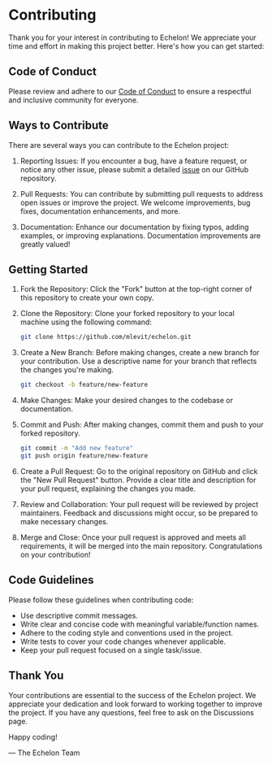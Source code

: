 # Contributing

Thank you for your interest in contributing to Echelon! We appreciate your time and effort in making this project better. Here's how you can get started:

## Code of Conduct

Please review and adhere to our [Code of Conduct](CODE_OF_CONDUCT.md) to ensure a respectful and inclusive community for everyone.

## Ways to Contribute

There are several ways you can contribute to the Echelon project:

1. Reporting Issues: If you encounter a bug, have a feature request, or notice any other issue, please submit a detailed [issue](https://github.com/mlevit/echelon/issues) on our GitHub repository.

2. Pull Requests: You can contribute by submitting pull requests to address open issues or improve the project. We welcome improvements, bug fixes, documentation enhancements, and more.

3. Documentation: Enhance our documentation by fixing typos, adding examples, or improving explanations. Documentation improvements are greatly valued!

## Getting Started

1. Fork the Repository: Click the "Fork" button at the top-right corner of this repository to create your own copy.

2. Clone the Repository: Clone your forked repository to your local machine using the following command:

   ```sh
   git clone https://github.com/mlevit/echelon.git
   ```

3. Create a New Branch: Before making changes, create a new branch for your contribution. Use a descriptive name for your branch that reflects the changes you're making.

   ```sh
   git checkout -b feature/new-feature
   ```

4. Make Changes: Make your desired changes to the codebase or documentation.

5. Commit and Push: After making changes, commit them and push to your forked repository.

   ```sh
   git commit -m "Add new feature"
   git push origin feature/new-feature
   ```

6. Create a Pull Request: Go to the original repository on GitHub and click the "New Pull Request" button. Provide a clear title and description for your pull request, explaining the changes you made.

7. Review and Collaboration: Your pull request will be reviewed by project maintainers. Feedback and discussions might occur, so be prepared to make necessary changes.

8. Merge and Close: Once your pull request is approved and meets all requirements, it will be merged into the main repository. Congratulations on your contribution!

## Code Guidelines

Please follow these guidelines when contributing code:

- Use descriptive commit messages.
- Write clear and concise code with meaningful variable/function names.
- Adhere to the coding style and conventions used in the project.
- Write tests to cover your code changes whenever applicable.
- Keep your pull request focused on a single task/issue.

## Thank You

Your contributions are essential to the success of the Echelon project. We appreciate your dedication and look forward to working together to improve the project. If you have any questions, feel free to ask on the Discussions page.

Happy coding!

— The Echelon Team
